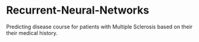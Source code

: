 # Recurrent-Neural-Networks
Predicting disease course for patients with Multiple Sclerosis based on their their medical history.
